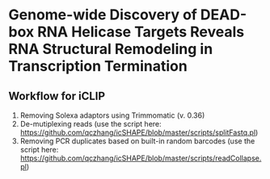 # Genome-wide Discovery of DEAD-box RNA Helicase Targets Reveals RNA Structural Remodeling in Transcription Termination

## Workflow for iCLIP
1. Removing Solexa adaptors using Trimmomatic (v. 0.36)
2. De-mutiplexing reads (use the script here: https://github.com/qczhang/icSHAPE/blob/master/scripts/splitFastq.pl)
3. Removing PCR duplicates based on built-in random barcodes (use the script here: https://github.com/qczhang/icSHAPE/blob/master/scripts/readCollapse.pl)

